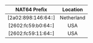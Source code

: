 |    NAT64 Prefix     |     Location     |
| :-----------------: | :--------------: |
| [2a02:898:146:64::] |    Netherland    |
| [2602:fc59:b0:64::] |        USA       |
| [2602:fc59:11:64::] |        USA       |
